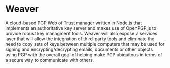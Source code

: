 Weaver
======

A cloud-based PGP Web of Trust manager written in Node.js that implements an authoritative key server and makes use of OpenPGP.js to provide robust key managment tools.  Weaver will also expose a services layer that will allow the integration of third-party tools and eliminate the need to copy sets of keys between multiple computers that may be used for signing and encrypting/decrypting emails, documents or other objects using PGP with the overall goal of helping make PGP ubiquitous in terms of a secure way to communicate with others.


